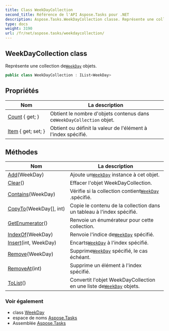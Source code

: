 ```yaml
---
title: Class WeekDayCollection
second_title: Référence de l'API Aspose.Tasks pour .NET
description: Aspose.Tasks.WeekDayCollection classe. Représente une collection deWeekDay objets.
type: docs
weight: 3190
url: /fr/net/aspose.tasks/weekdaycollection/
---
```

## WeekDayCollection class

Représente une collection de[`WeekDay`](../weekday/) objets.

```csharp
public class WeekDayCollection : IList<WeekDay>
```

## Propriétés

| Nom | La description |
| --- | --- |
| [Count](../../aspose.tasks/weekdaycollection/count/) { get; } | Obtient le nombre d'objets contenus dans ce`WeekDayCollection` objet. |
| [Item](../../aspose.tasks/weekdaycollection/item/) { get; set; } | Obtient ou définit la valeur de l'élément à l'index spécifié. |

## Méthodes

| Nom | La description |
| --- | --- |
| [Add](../../aspose.tasks/weekdaycollection/add/)(WeekDay) | Ajoute un[`WeekDay`](../weekday/) instance à cet objet. |
| [Clear](../../aspose.tasks/weekdaycollection/clear/)() | Effacer l'objet WeekDayCollection. |
| [Contains](../../aspose.tasks/weekdaycollection/contains/)(WeekDay) | Vérifie si la collection contient[`WeekDay`](../weekday/) .spécifié. |
| [CopyTo](../../aspose.tasks/weekdaycollection/copyto/)(WeekDay[], int) | Copie le contenu de la collection dans un tableau à l'index spécifié. |
| [GetEnumerator](../../aspose.tasks/weekdaycollection/getenumerator/)() | Renvoie un énumérateur pour cette collection. |
| [IndexOf](../../aspose.tasks/weekdaycollection/indexof/)(WeekDay) | Renvoie l'indice de[`WeekDay`](../weekday/) spécifié. |
| [Insert](../../aspose.tasks/weekdaycollection/insert/)(int, WeekDay) | Encarts[`WeekDay`](../weekday/) à l'index spécifié. |
| [Remove](../../aspose.tasks/weekdaycollection/remove/)(WeekDay) | Supprime[`WeekDay`](../weekday/) spécifié, le cas échéant. |
| [RemoveAt](../../aspose.tasks/weekdaycollection/removeat/)(int) | Supprime un élément à l'index spécifié. |
| [ToList](../../aspose.tasks/weekdaycollection/tolist/)() | Convertit l'objet WeekDayCollection en une liste de[`WeekDay`](../weekday/) objets. |

### Voir également

* class [WeekDay](../weekday/)
* espace de noms [Aspose.Tasks](../../aspose.tasks/)
* Assemblée [Aspose.Tasks](../../)


